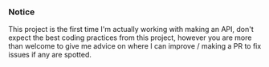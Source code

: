 ### Notice
This project is the first time I'm actually working with making an API, don't expect the best coding practices from this project, however you are more than welcome to give me advice on where I can improve / making a PR to fix issues if any are spotted.